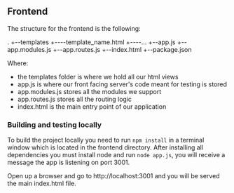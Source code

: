 ## Frontend

The structure for the frontend is the following:

.
+--templates
+----template_name.html
+----...
+--app.js
+--app.modules.js
+--app.routes.js
+--index.html
+--package.json

Where:
* the templates folder is where we hold all our html views
* app.js is where our front facing server's code meant for testing is stored
* app.modules.js stores all the modules we support
* app.routes.js stores all the routing logic
* index.html is the main entry point of our application


### Building and testing locally

To build the project locally you need to run `npm install` in a terminal window which is located in the frontend directory.
After installing all dependencies you must install node and run `node app.js`, you will receive a message the app is listening on
port 3001.

Open up a browser and go to http://localhost:3001 and you will be served the main index.html file.